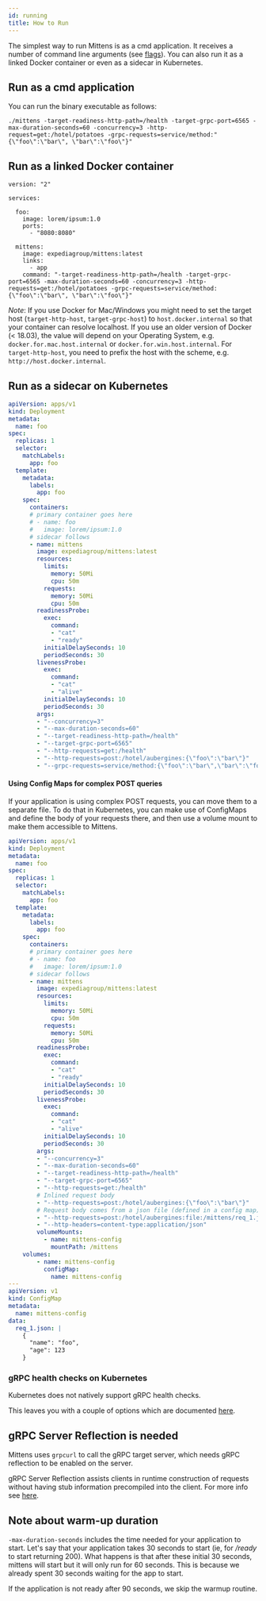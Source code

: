 ```yaml
---
id: running
title: How to Run
---
```


The simplest way to run Mittens is as a cmd application. It receives a number of command line arguments (see [flags](https://expediagroup.github.io/mittens/docs/about/getting-started#flags)).
You can also run it as a linked Docker container or even as a sidecar in Kubernetes.

## Run as a cmd application

You can run the binary executable as follows:
        
    ./mittens -target-readiness-http-path=/health -target-grpc-port=6565 -max-duration-seconds=60 -concurrency=3 -http-request=get:/hotel/potatoes -grpc-requests=service/method:"{\"foo\":\"bar\", \"bar\":\"foo\"}"

## Run as a linked Docker container

    version: "2"

    services:
    
      foo:
        image: lorem/ipsum:1.0
        ports:
          - "8080:8080"
    
      mittens:
        image: expediagroup/mittens:latest
        links:
          - app
        command: "-target-readiness-http-path=/health -target-grpc-port=6565 -max-duration-seconds=60 -concurrency=3 -http-requests=get:/hotel/potatoes -grpc-requests=service/method:{\"foo\":\"bar\", \"bar\":\"foo\"}"

_Note_: If you use Docker for Mac/Windows you might need to set the target host (`target-http-host`, `target-grpc-host`) to `host.docker.internal` so that your container can resolve localhost. If you use an older version of Docker (< 18.03), the value will depend on your Operating System, e.g. `docker.for.mac.host.internal` or `docker.for.win.host.internal`. For `target-http-host`, you need to prefix the host with the scheme, e.g. `http://host.docker.internal`.

## Run as a sidecar on Kubernetes

```yaml
apiVersion: apps/v1
kind: Deployment
metadata:
  name: foo
spec:
  replicas: 1
  selector:
    matchLabels:
      app: foo
  template:
    metadata:
      labels:
        app: foo
    spec:
      containers:
      # primary container goes here
      # - name: foo
      #   image: lorem/ipsum:1.0
      # sidecar follows
      - name: mittens
        image: expediagroup/mittens:latest
        resources:
          limits:
            memory: 50Mi
            cpu: 50m
          requests:
            memory: 50Mi
            cpu: 50m
        readinessProbe:
          exec:
            command:
            - "cat"
            - "ready"
          initialDelaySeconds: 10
          periodSeconds: 30
        livenessProbe:
          exec:
            command:
            - "cat"
            - "alive"
          initialDelaySeconds: 10
          periodSeconds: 30
        args:
        - "--concurrency=3"
        - "--max-duration-seconds=60"
        - "--target-readiness-http-path=/health"
        - "--target-grpc-port=6565"
        - "--http-requests=get:/health"
        - "--http-requests=post:/hotel/aubergines:{\"foo\":\"bar\"}"
        - "--grpc-requests=service/method:{\"foo\":\"bar\",\"bar\":\"foo\"}"
```

#### Using Config Maps for complex POST queries

If your application is using complex POST requests, you can move them to a separate file.
To do that in Kubernetes, you can make use of ConfigMaps and define the body of your requests there, and then use a volume mount to make them accessible to Mittens.

```yaml
apiVersion: apps/v1
kind: Deployment
metadata:
  name: foo
spec:
  replicas: 1
  selector:
    matchLabels:
      app: foo
  template:
    metadata:
      labels:
        app: foo
    spec:
      containers:
      # primary container goes here
      # - name: foo
      #   image: lorem/ipsum:1.0
      # sidecar follows
      - name: mittens
        image: expediagroup/mittens:latest
        resources:
          limits:
            memory: 50Mi
            cpu: 50m
          requests:
            memory: 50Mi
            cpu: 50m
        readinessProbe:
          exec:
            command:
            - "cat"
            - "ready"
          initialDelaySeconds: 10
          periodSeconds: 30
        livenessProbe:
          exec:
            command:
            - "cat"
            - "alive"
          initialDelaySeconds: 10
          periodSeconds: 30
        args:
        - "--concurrency=3"
        - "--max-duration-seconds=60"
        - "--target-readiness-http-path=/health"
        - "--target-grpc-port=6565"
        - "--http-requests=get:/health"
        # Inlined request body
        - "--http-requests=post:/hotel/aubergines:{\"foo\":\"bar\"}"
        # Request body comes from a json file (defined in a config map)
        - "--http-requests=post:/hotel/aubergines:file:/mittens/req_1.json"
        - "--http-headers=content-type:application/json"
        volumeMounts:
          - name: mittens-config
            mountPath: /mittens
    volumes:
        - name: mittens-config
          configMap:
            name: mittens-config
---
apiVersion: v1
kind: ConfigMap
metadata:
  name: mittens-config
data:
  req_1.json: |
    {
      "name": "foo",
      "age": 123
    }

```

### gRPC health checks on Kubernetes

Kubernetes does not natively support gRPC health checks.

This leaves you with a couple of options which are documented [here](https://kubernetes.io/blog/2018/10/01/health-checking-grpc-servers-on-kubernetes/).

## gRPC Server Reflection is needed

Mittens uses `grpcurl` to call the gRPC target server, which needs gRPC reflection to be enabled on the server.

gRPC Server Reflection assists clients in runtime construction of requests without having stub information precompiled into the client.
For more info see [here](https://github.com/grpc/grpc/blob/master/doc/server-reflection.md).

## Note about warm-up duration

`-max-duration-seconds` includes the time needed for your application to start.
Let's say that your application takes 30 seconds to start (ie, for _/ready_ to start returning 200).
What happens is that after these initial 30 seconds, mittens will start but it will only run for 60 seconds. This is because we already spent 30 seconds waiting for the app to start.

If the application is not ready after 90 seconds, we skip the warmup routine.
